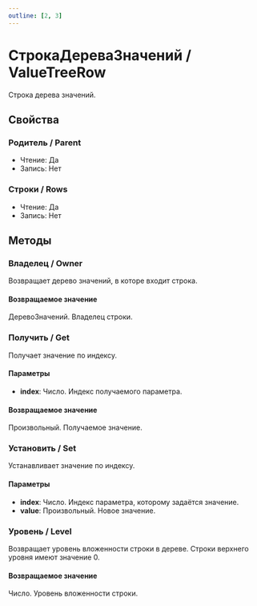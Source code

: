 ```yaml
---
outline: [2, 3]
---
```


# СтрокаДереваЗначений / ValueTreeRow


Строка дерева значений.


## Свойства


### Родитель / Parent

* Чтение: Да
* Запись: Нет

### Строки / Rows

* Чтение: Да
* Запись: Нет

## Методы


### Владелец / Owner


Возвращает дерево значений, в которе входит строка.


#### Возвращаемое значение


ДеревоЗначений. Владелец строки.


### Получить / Get


Получает значение по индексу.


#### Параметры

* **index**: Число. Индекс получаемого параметра.

#### Возвращаемое значение


Произвольный. Получаемое значение.


### Установить / Set


Устанавливает значение по индексу.


#### Параметры

* **index**: Число. Индекс параметра, которому задаётся значение.
* **value**: Произвольный. Новое значение.

### Уровень / Level


Возвращает уровень вложенности строки в дереве.
Строки верхнего уровня имеют значение 0.


#### Возвращаемое значение


Число. Уровень вложенности строки.

